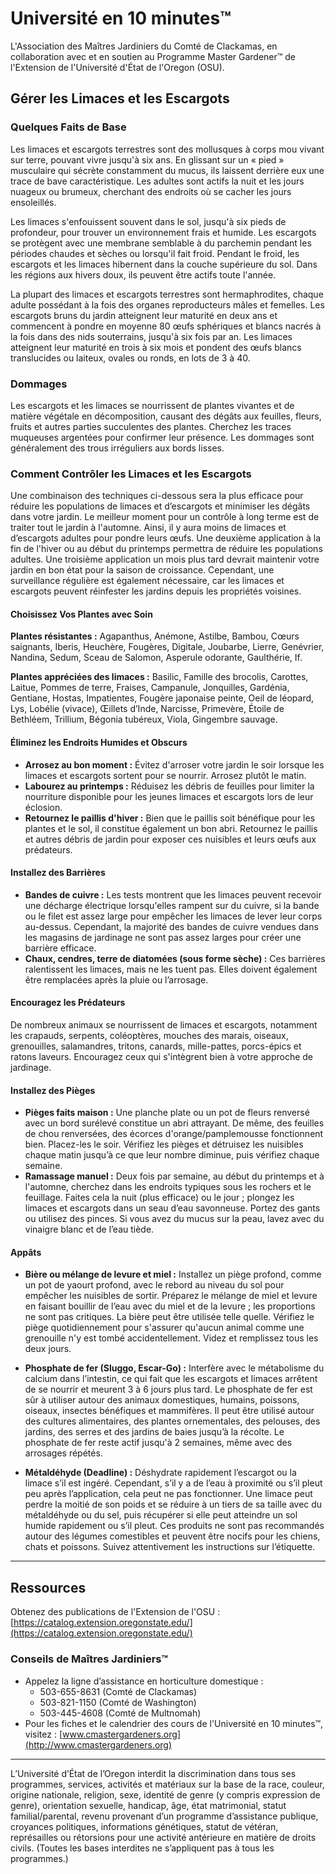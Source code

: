 # Université en 10 minutes™

L'Association des Maîtres Jardiniers du Comté de Clackamas, en collaboration avec et en soutien au Programme Master Gardener™ de l'Extension de l'Université d'État de l'Oregon (OSU).

## Gérer les Limaces et les Escargots

### Quelques Faits de Base
Les limaces et escargots terrestres sont des mollusques à corps mou vivant sur terre, pouvant vivre jusqu'à six ans. En glissant sur un « pied » musculaire qui sécrète constamment du mucus, ils laissent derrière eux une trace de bave caractéristique. Les adultes sont actifs la nuit et les jours nuageux ou brumeux, cherchant des endroits où se cacher les jours ensoleillés.

Les limaces s'enfouissent souvent dans le sol, jusqu'à six pieds de profondeur, pour trouver un environnement frais et humide. Les escargots se protègent avec une membrane semblable à du parchemin pendant les périodes chaudes et sèches ou lorsqu'il fait froid. Pendant le froid, les escargots et les limaces hibernent dans la couche supérieure du sol. Dans les régions aux hivers doux, ils peuvent être actifs toute l'année.

La plupart des limaces et escargots terrestres sont hermaphrodites, chaque adulte possédant à la fois des organes reproducteurs mâles et femelles. Les escargots bruns du jardin atteignent leur maturité en deux ans et commencent à pondre en moyenne 80 œufs sphériques et blancs nacrés à la fois dans des nids souterrains, jusqu'à six fois par an. Les limaces atteignent leur maturité en trois à six mois et pondent des œufs blancs translucides ou laiteux, ovales ou ronds, en lots de 3 à 40.

### Dommages
Les escargots et les limaces se nourrissent de plantes vivantes et de matière végétale en décomposition, causant des dégâts aux feuilles, fleurs, fruits et autres parties succulentes des plantes. Cherchez les traces muqueuses argentées pour confirmer leur présence. Les dommages sont généralement des trous irréguliers aux bords lisses.

### Comment Contrôler les Limaces et les Escargots
Une combinaison des techniques ci-dessous sera la plus efficace pour réduire les populations de limaces et d’escargots et minimiser les dégâts dans votre jardin. Le meilleur moment pour un contrôle à long terme est de traiter tout le jardin à l'automne. Ainsi, il y aura moins de limaces et d’escargots adultes pour pondre leurs œufs. Une deuxième application à la fin de l'hiver ou au début du printemps permettra de réduire les populations adultes. Une troisième application un mois plus tard devrait maintenir votre jardin en bon état pour la saison de croissance. Cependant, une surveillance régulière est également nécessaire, car les limaces et escargots peuvent réinfester les jardins depuis les propriétés voisines.

#### Choisissez Vos Plantes avec Soin
**Plantes résistantes :** Agapanthus, Anémone, Astilbe, Bambou, Cœurs saignants, Iberis, Heuchère, Fougères, Digitale, Joubarbe, Lierre, Genévrier, Nandina, Sedum, Sceau de Salomon, Asperule odorante, Gaulthérie, If.

**Plantes appréciées des limaces :** Basilic, Famille des brocolis, Carottes, Laitue, Pommes de terre, Fraises, Campanule, Jonquilles, Gardénia, Gentiane, Hostas, Impatientes, Fougère japonaise peinte, Oeil de léopard, Lys, Lobélie (vivace), Œillets d’Inde, Narcisse, Primevère, Étoile de Bethléem, Trillium, Bégonia tubéreux, Viola, Gingembre sauvage.

#### Éliminez les Endroits Humides et Obscurs
- **Arrosez au bon moment :** Évitez d'arroser votre jardin le soir lorsque les limaces et escargots sortent pour se nourrir. Arrosez plutôt le matin.
- **Labourez au printemps :** Réduisez les débris de feuilles pour limiter la nourriture disponible pour les jeunes limaces et escargots lors de leur éclosion.
- **Retournez le paillis d'hiver :** Bien que le paillis soit bénéfique pour les plantes et le sol, il constitue également un bon abri. Retournez le paillis et autres débris de jardin pour exposer ces nuisibles et leurs œufs aux prédateurs.

#### Installez des Barrières
- **Bandes de cuivre :** Les tests montrent que les limaces peuvent recevoir une décharge électrique lorsqu'elles rampent sur du cuivre, si la bande ou le filet est assez large pour empêcher les limaces de lever leur corps au-dessus. Cependant, la majorité des bandes de cuivre vendues dans les magasins de jardinage ne sont pas assez larges pour créer une barrière efficace.
- **Chaux, cendres, terre de diatomées (sous forme sèche) :** Ces barrières ralentissent les limaces, mais ne les tuent pas. Elles doivent également être remplacées après la pluie ou l’arrosage.

#### Encouragez les Prédateurs
De nombreux animaux se nourrissent de limaces et escargots, notamment les crapauds, serpents, coléoptères, mouches des marais, oiseaux, grenouilles, salamandres, tritons, canards, mille-pattes, porcs-épics et ratons laveurs. Encouragez ceux qui s'intègrent bien à votre approche de jardinage.

#### Installez des Pièges
- **Pièges faits maison :** Une planche plate ou un pot de fleurs renversé avec un bord surélevé constitue un abri attrayant. De même, des feuilles de chou renversées, des écorces d'orange/pamplemousse fonctionnent bien. Placez-les le soir. Vérifiez les pièges et détruisez les nuisibles chaque matin jusqu’à ce que leur nombre diminue, puis vérifiez chaque semaine.
- **Ramassage manuel :** Deux fois par semaine, au début du printemps et à l'automne, cherchez dans les endroits typiques sous les rochers et le feuillage. Faites cela la nuit (plus efficace) ou le jour ; plongez les limaces et escargots dans un seau d’eau savonneuse. Portez des gants ou utilisez des pinces. Si vous avez du mucus sur la peau, lavez avec du vinaigre blanc et de l’eau tiède.

#### Appâts
- **Bière ou mélange de levure et miel :** Installez un piège profond, comme un pot de yaourt profond, avec le rebord au niveau du sol pour empêcher les nuisibles de sortir. Préparez le mélange de miel et levure en faisant bouillir de l’eau avec du miel et de la levure ; les proportions ne sont pas critiques. La bière peut être utilisée telle quelle. Vérifiez le piège quotidiennement pour s'assurer qu'aucun animal comme une grenouille n'y est tombé accidentellement. Videz et remplissez tous les deux jours.

- **Phosphate de fer (Sluggo, Escar-Go) :** Interfère avec le métabolisme du calcium dans l’intestin, ce qui fait que les escargots et limaces arrêtent de se nourrir et meurent 3 à 6 jours plus tard. Le phosphate de fer est sûr à utiliser autour des animaux domestiques, humains, poissons, oiseaux, insectes bénéfiques et mammifères. Il peut être utilisé autour des cultures alimentaires, des plantes ornementales, des pelouses, des jardins, des serres et des jardins de baies jusqu’à la récolte. Le phosphate de fer reste actif jusqu'à 2 semaines, même avec des arrosages répétés.

- **Métaldéhyde (Deadline) :** Déshydrate rapidement l’escargot ou la limace s’il est ingéré. Cependant, s’il y a de l’eau à proximité ou s’il pleut peu après l’application, cela peut ne pas fonctionner. Une limace peut perdre la moitié de son poids et se réduire à un tiers de sa taille avec du métaldéhyde ou du sel, puis récupérer si elle peut atteindre un sol humide rapidement ou s’il pleut. Ces produits ne sont pas recommandés autour des légumes comestibles et peuvent être nocifs pour les chiens, chats et poissons. Suivez attentivement les instructions sur l’étiquette.

---

## Ressources
Obtenez des publications de l'Extension de l'OSU : [https://catalog.extension.oregonstate.edu/](https://catalog.extension.oregonstate.edu/)

### Conseils de Maîtres Jardiniers™
- Appelez la ligne d’assistance en horticulture domestique :
  - 503-655-8631 (Comté de Clackamas)
  - 503-821-1150 (Comté de Washington)
  - 503-445-4608 (Comté de Multnomah)
- Pour les fiches et le calendrier des cours de l'Université en 10 minutes™, visitez : [www.cmastergardeners.org](http://www.cmastergardeners.org)

---

L’Université d’État de l’Oregon interdit la discrimination dans tous ses programmes, services, activités et matériaux sur la base de la race, couleur, origine nationale, religion, sexe, identité de genre (y compris expression de genre), orientation sexuelle, handicap, âge, état matrimonial, statut familial/parental, revenu provenant d’un programme d’assistance publique, croyances politiques, informations génétiques, statut de vétéran, représailles ou rétorsions pour une activité antérieure en matière de droits civils. (Toutes les bases interdites ne s’appliquent pas à tous les programmes.)